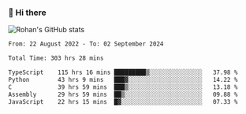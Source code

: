 ### 👋 Hi there 

<!--
**rohznmdev/rohznmdev** is a ✨ _special_ ✨ repository because its `README.md` (this file) appears on your GitHub profile.

Here are some ideas to get you started:

- 🔭 I’m currently working on ...
- 🌱 I’m currently learning Ruby and Ruby on Rails
- 👯 I’m looking to collaborate on ...
- 🤔 I’m looking for help with ...
- 💬 Ask me about ...
- 📫 How to reach me: ...
- 😄 Pronouns: ...
- ⚡ Fun fact: ...
-->
![Rohan's GitHub stats](https://github-readme-stats.vercel.app/api?username=rohznmdev&theme=dark&show_icons=true)

<!--START_SECTION:waka-->

```txt
From: 22 August 2022 - To: 02 September 2024

Total Time: 303 hrs 28 mins

TypeScript    115 hrs 16 mins █████████▒░░░░░░░░░░░░░░░   37.98 %
Python        43 hrs 9 mins   ███▓░░░░░░░░░░░░░░░░░░░░░   14.22 %
C             39 hrs 59 mins  ███▒░░░░░░░░░░░░░░░░░░░░░   13.18 %
Assembly      29 hrs 59 mins  ██▒░░░░░░░░░░░░░░░░░░░░░░   09.88 %
JavaScript    22 hrs 15 mins  █▓░░░░░░░░░░░░░░░░░░░░░░░   07.33 %
```

<!--END_SECTION:waka-->
